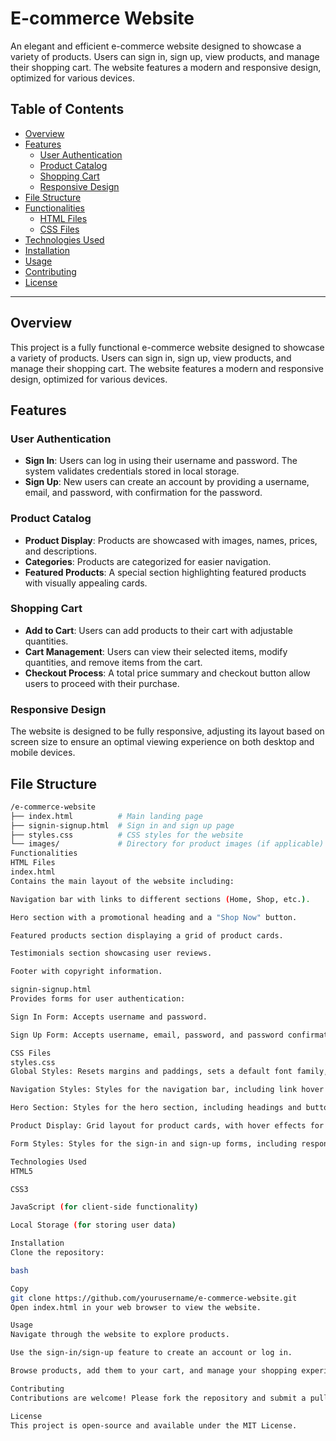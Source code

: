 # E-commerce Website

An elegant and efficient e-commerce website designed to showcase a variety of products. Users can sign in, sign up, view products, and manage their shopping cart. The website features a modern and responsive design, optimized for various devices.

## Table of Contents
- [Overview](#overview)
- [Features](#features)
  - [User Authentication](#user-authentication)
  - [Product Catalog](#product-catalog)
  - [Shopping Cart](#shopping-cart)
  - [Responsive Design](#responsive-design)
- [File Structure](#file-structure)
- [Functionalities](#functionalities)
  - [HTML Files](#html-files)
  - [CSS Files](#css-files)
- [Technologies Used](#technologies-used)
- [Installation](#installation)
- [Usage](#usage)
- [Contributing](#contributing)
- [License](#license)

---

## Overview

This project is a fully functional e-commerce website designed to showcase a variety of products. Users can sign in, sign up, view products, and manage their shopping cart. The website features a modern and responsive design, optimized for various devices.

## Features

### User Authentication
- **Sign In**: Users can log in using their username and password. The system validates credentials stored in local storage.
- **Sign Up**: New users can create an account by providing a username, email, and password, with confirmation for the password.

### Product Catalog
- **Product Display**: Products are showcased with images, names, prices, and descriptions.
- **Categories**: Products are categorized for easier navigation.
- **Featured Products**: A special section highlighting featured products with visually appealing cards.

### Shopping Cart
- **Add to Cart**: Users can add products to their cart with adjustable quantities.
- **Cart Management**: Users can view their selected items, modify quantities, and remove items from the cart.
- **Checkout Process**: A total price summary and checkout button allow users to proceed with their purchase.

### Responsive Design
The website is designed to be fully responsive, adjusting its layout based on screen size to ensure an optimal viewing experience on both desktop and mobile devices.

## File Structure
```bash
/e-commerce-website
├── index.html          # Main landing page
├── signin-signup.html  # Sign in and sign up page
├── styles.css          # CSS styles for the website
└── images/             # Directory for product images (if applicable)
Functionalities
HTML Files
index.html
Contains the main layout of the website including:

Navigation bar with links to different sections (Home, Shop, etc.).

Hero section with a promotional heading and a "Shop Now" button.

Featured products section displaying a grid of product cards.

Testimonials section showcasing user reviews.

Footer with copyright information.

signin-signup.html
Provides forms for user authentication:

Sign In Form: Accepts username and password.

Sign Up Form: Accepts username, email, password, and password confirmation.

CSS Files
styles.css
Global Styles: Resets margins and paddings, sets a default font family, and applies box-sizing for better layout control.

Navigation Styles: Styles for the navigation bar, including link hover effects.

Hero Section: Styles for the hero section, including headings and button animations.

Product Display: Grid layout for product cards, with hover effects for interactive feedback.

Form Styles: Styles for the sign-in and sign-up forms, including responsive adjustments for mobile devices.

Technologies Used
HTML5

CSS3

JavaScript (for client-side functionality)

Local Storage (for storing user data)

Installation
Clone the repository:

bash

Copy
git clone https://github.com/yourusername/e-commerce-website.git
Open index.html in your web browser to view the website.

Usage
Navigate through the website to explore products.

Use the sign-in/sign-up feature to create an account or log in.

Browse products, add them to your cart, and manage your shopping experience.

Contributing
Contributions are welcome! Please fork the repository and submit a pull request with your enhancements or bug fixes.

License
This project is open-source and available under the MIT License.








